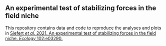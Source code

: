## An experimental test of stabilizing forces in the field niche

This repository contains data and code to reproduce the analyses and plots in [Siefert *et al*. 2021. An experimental test of stabilizing forces in the field niche. *Ecology* 102:e03290.](https://esajournals.onlinelibrary.wiley.com/doi/abs/10.1002/ecy.3290)
